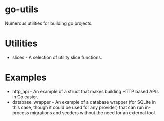 # go-utils

Numerous utilities for building go projects.

# Utilities

- slices - A selection of utility slice functions.

# Examples

- http_api - An example of a struct that makes building HTTP based APIs in Go easier.
- database_wrapper - An example of a database wrapper (for SQLite in this case, though it could be used for any
  provider) that can run in-process migrations and seeders without the need for an external tool.
